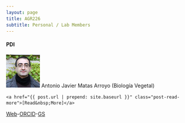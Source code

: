 ```yaml
---
layout: page
title: AGR226
subtitle: Personal / Lab Members
---
```


#### PDI

![logo-pdf](/fotos/antonio.jpg) Antonio Javier Matas Arroyo (Biología Vegetal) 

~~~
<a href="{{ post.url | prepend: site.baseurl }}" class="post-read-more">[Read&nbsp;More]</a>
~~~

[Web](http://goo.gl/rwRLGT)-[ORCID](http://orcid.org/0000-0003-4348-3930)-[GS](https://scholar.google.es/citations?user=oGQLLGoAAAAJ)



